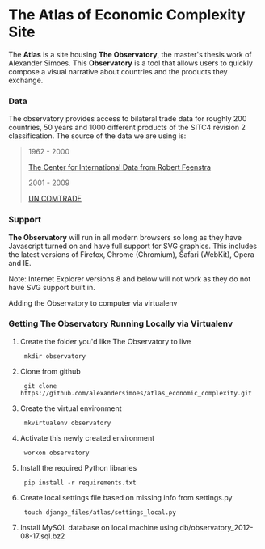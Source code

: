 # The Atlas of Economic Complexity Site

The **Atlas** is a site housing **The Observatory**, the master's thesis work
of Alexander Simoes. This **Observatory** is a tool that allows users to quickly
compose a visual narrative about countries and the products they exchange.


### Data

The observatory provides access to bilateral trade data for roughly 200 countries,
50 years and 1000 different products of the SITC4 revision 2 classification. The
source of the data we are using is:

> 1962 - 2000
>
> [The Center for International Data from Robert Feenstra](http://cid.econ.ucdavis.edu/)
>
> 2001 - 2009
>
> [UN COMTRADE](http://comtrade.un.org/)

### Support

**The Observatory** will run in all modern browsers so long as they have
Javascript turned on and have full support for SVG graphics. This includes 
the latest versions of Firefox, Chrome (Chromium), Safari (WebKit), Opera and IE.

Note: Internet Explorer versions 8 and below will not work as they do not have
SVG support built in.

Adding the Observatory to computer via virtualenv

### Getting The Observatory Running Locally via Virtualenv

1. Create the folder you'd like The Observatory to live

        mkdir observatory
2. Clone from github

        git clone https://github.com/alexandersimoes/atlas_economic_complexity.git
3. Create the virtual environment

        mkvirtualenv observatory
4. Activate this newly created environment

        workon observatory
5. Install the required Python libraries

        pip install -r requirements.txt
6. Create local settings file based on missing info from settings.py

        touch django_files/atlas/settings_local.py
7. Install MySQL database on local machine using db/observatory_2012-08-17.sql.bz2

